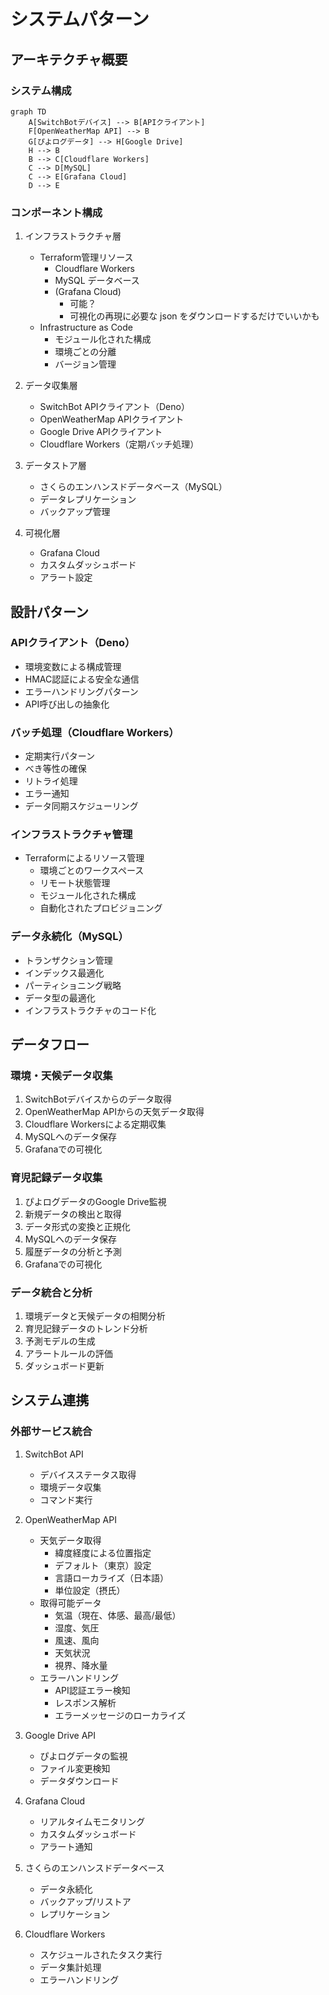 # システムパターン

## アーキテクチャ概要

### システム構成

```mermaid
graph TD
    A[SwitchBotデバイス] --> B[APIクライアント]
    F[OpenWeatherMap API] --> B
    G[ぴよログデータ] --> H[Google Drive]
    H --> B
    B --> C[Cloudflare Workers]
    C --> D[MySQL]
    C --> E[Grafana Cloud]
    D --> E
```

### コンポーネント構成

1. インフラストラクチャ層
   - Terraform管理リソース
     - Cloudflare Workers
     - MySQL データベース
     - (Grafana Cloud)
       - 可能？
       - 可視化の再現に必要な json をダウンロードするだけでいいかも
   - Infrastructure as Code
     - モジュール化された構成
     - 環境ごとの分離
     - バージョン管理

2. データ収集層
   - SwitchBot APIクライアント（Deno）
   - OpenWeatherMap APIクライアント
   - Google Drive APIクライアント
   - Cloudflare Workers（定期バッチ処理）

3. データストア層
   - さくらのエンハンスドデータベース（MySQL）
   - データレプリケーション
   - バックアップ管理

4. 可視化層
   - Grafana Cloud
   - カスタムダッシュボード
   - アラート設定

## 設計パターン

### APIクライアント（Deno）

- 環境変数による構成管理
- HMAC認証による安全な通信
- エラーハンドリングパターン
- API呼び出しの抽象化

### バッチ処理（Cloudflare Workers）

- 定期実行パターン
- べき等性の確保
- リトライ処理
- エラー通知
- データ同期スケジューリング

### インフラストラクチャ管理

- Terraformによるリソース管理
  - 環境ごとのワークスペース
  - リモート状態管理
  - モジュール化された構成
  - 自動化されたプロビジョニング

### データ永続化（MySQL）

- トランザクション管理
- インデックス最適化
- パーティショニング戦略
- データ型の最適化
- インフラストラクチャのコード化

## データフロー

### 環境・天候データ収集

1. SwitchBotデバイスからのデータ取得
2. OpenWeatherMap APIからの天気データ取得
3. Cloudflare Workersによる定期収集
4. MySQLへのデータ保存
5. Grafanaでの可視化

### 育児記録データ収集

1. ぴよログデータのGoogle Drive監視
2. 新規データの検出と取得
3. データ形式の変換と正規化
4. MySQLへのデータ保存
5. 履歴データの分析と予測
6. Grafanaでの可視化

### データ統合と分析

1. 環境データと天候データの相関分析
2. 育児記録データのトレンド分析
3. 予測モデルの生成
4. アラートルールの評価
5. ダッシュボード更新

## システム連携

### 外部サービス統合

1. SwitchBot API
   - デバイスステータス取得
   - 環境データ収集
   - コマンド実行

2. OpenWeatherMap API
   - 天気データ取得
     - 緯度経度による位置指定
     - デフォルト（東京）設定
     - 言語ローカライズ（日本語）
     - 単位設定（摂氏）
   - 取得可能データ
     - 気温（現在、体感、最高/最低）
     - 湿度、気圧
     - 風速、風向
     - 天気状況
     - 視界、降水量
   - エラーハンドリング
     - API認証エラー検知
     - レスポンス解析
     - エラーメッセージのローカライズ

3. Google Drive API
   - ぴよログデータの監視
   - ファイル変更検知
   - データダウンロード

4. Grafana Cloud
   - リアルタイムモニタリング
   - カスタムダッシュボード
   - アラート通知

5. さくらのエンハンスドデータベース
   - データ永続化
   - バックアップ/リストア
   - レプリケーション

6. Cloudflare Workers
   - スケジュールされたタスク実行
   - データ集計処理
   - エラーハンドリング
